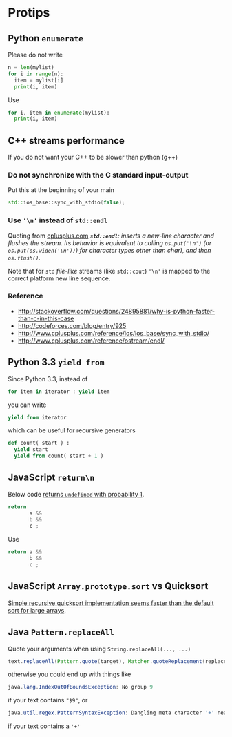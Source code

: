 # Protips

## Python `enumerate`

Please do not write

```py
n = len(mylist)
for i in range(n):
  item = mylist[i]
  print(i, item)
```

Use
```py
for i, item in enumerate(mylist):
  print(i, item)
```

## C++ streams performance

If you do not want your C++ to be slower than python (g++)

### Do not synchronize with the C standard input-output

Put this at the beginning of your main
```c++
std::ios_base::sync_with_stdio(false);
```

### Use `'\n'` instead of `std::endl`

Quoting from [cplusplus.com](http://cplusplus.com)
_**`std::endl`**: inserts a new-line character and flushes the stream. Its behavior is equivalent to calling `os.put('\n')` (or `os.put(os.widen('\n'))`) for character types other than char), and then `os.flush()`._

Note that for `std` *file-like* streams (like `std::cout`) `'\n'` is mapped to the correct platform new line sequence.

### Reference

  - http://stackoverflow.com/questions/24895881/why-is-python-faster-than-c-in-this-case
  - http://codeforces.com/blog/entry/925
  - http://www.cplusplus.com/reference/ios/ios_base/sync_with_stdio/
  - http://www.cplusplus.com/reference/ostream/endl/

## Python 3.3 `yield from`

Since Python 3.3, instead of
```py
for item in iterator : yield item
```
you can write
```py
yield from iterator
```
which can be useful for recursive generators
```py
def count( start ) :
  yield start
  yield from count( start + 1 )
```

## JavaScript `return\n`

Below code [returns `undefined` with probability 1](http://stackoverflow.com/questions/2846283/what-are-the-rules-for-javascripts-automatic-semicolon-insertion-asi).

```js
return
       a &&
       b &&
       c ;
```
Use
```js
return a &&
       b &&
       c ;
```

## JavaScript `Array.prototype.sort` vs Quicksort


[Simple recursive quicksort implementation seems faster than the default sort for large arrays](https://jsperf.com/quicksort-t/3).


## Java `Pattern.replaceAll`

Quote your arguments when using `String.replaceAll(..., ...)`
```java
text.replaceAll(Pattern.quote(target), Matcher.quoteReplacement(replacement));
```
otherwise you could end up with things like
```java
java.lang.IndexOutOfBoundsException: No group 9
```
if your text contains `"$9"`, or
```java
java.util.regex.PatternSyntaxException: Dangling meta character '+' near index ...
```
if your text contains a `'+'`
